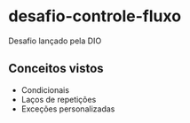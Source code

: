 # desafio-controle-fluxo
Desafio lançado pela DIO
## Conceitos vistos

- Condicionais
- Laços de repetições
- Exceções personalizadas
